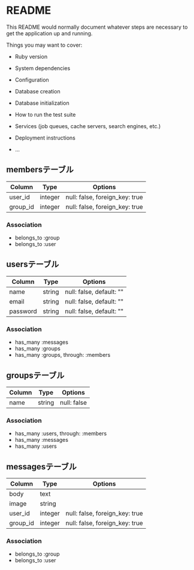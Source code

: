 # README

This README would normally document whatever steps are necessary to get the
application up and running.

Things you may want to cover:

* Ruby version

* System dependencies

* Configuration

* Database creation

* Database initialization

* How to run the test suite

* Services (job queues, cache servers, search engines, etc.)

* Deployment instructions

* ...

## membersテーブル
|Column|Type|Options|
|------|----|-------|
|user_id|integer|null: false, foreign_key: true|
|group_id|integer|null: false, foreign_key: true|
### Association
- belongs_to :group
- belongs_to :user

## usersテーブル
|Column|Type|Options|
|------|----|-------|
|name|string|null: false, default: ""|
|email|string|null: false, default: ""|
|password|string|null: false, default: ""|
### Association
- has_many :messages
- has_many :groups
- has_many :groups, through: :members

## groupsテーブル
|Column|Type|Options|
|------|----|-------|
|name|string|null: false|
### Association
- has_many :users, through: :members
- has_many :messages
- has_many :users

## messagesテーブル
|Column|Type|Options|
|------|----|-------|
|body|text|
|image|string|
|user_id|integer|null: false, foreign_key: true|
|group_id|integer|null: false, foreign_key: true|
### Association
- belongs_to :group
- belongs_to :user


